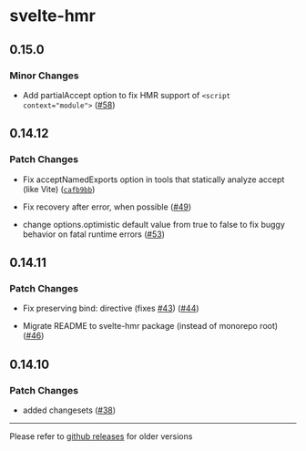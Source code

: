 # svelte-hmr

## 0.15.0

### Minor Changes

- Add partialAccept option to fix HMR support of `<script context="module">` ([#58](https://github.com/sveltejs/svelte-hmr/pull/58))

## 0.14.12

### Patch Changes

- Fix acceptNamedExports option in tools that statically analyze accept (like Vite) ([`cafb9bb`](https://github.com/sveltejs/svelte-hmr/commit/cafb9bb7ea032d37b18fa4611542dd97ec81e197))

* Fix recovery after error, when possible ([#49](https://github.com/sveltejs/svelte-hmr/pull/49))

- change options.optimistic default value from true to false to fix buggy behavior on fatal runtime errors ([#53](https://github.com/sveltejs/svelte-hmr/pull/53))

## 0.14.11

### Patch Changes

- Fix preserving bind: directive (fixes [#43](https://github.com/sveltejs/svelte-hmr/issues/43)) ([#44](https://github.com/sveltejs/svelte-hmr/pull/44))

* Migrate README to svelte-hmr package (instead of monorepo root) ([#46](https://github.com/sveltejs/svelte-hmr/pull/46))

## 0.14.10

### Patch Changes

- added changesets ([#38](https://github.com/sveltejs/svelte-hmr/pull/38))

---

Please refer to [github releases](https://github.com/rixo/svelte-hmr/releases?after=v1.0.0) for older versions

